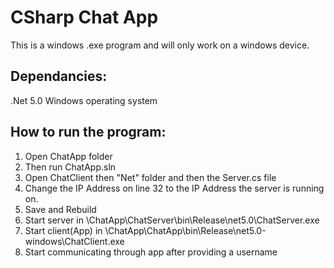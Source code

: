 # CSharp Chat App

This is a windows .exe program and will only work on a windows device.

## Dependancies:
.Net 5.0
Windows operating system


## How to run the program:
1. Open ChatApp folder
2. Then run ChatApp.sln
3. Open ChatClient then "Net" folder and then the Server.cs file
4. Change the IP Address on line 32 to the IP Address the server is running on.
5. Save and Rebuild
6. Start server in \ChatApp\ChatServer\bin\Release\net5.0\ChatServer.exe
7. Start client(App) in \ChatApp\ChatApp\bin\Release\net5.0-windows\ChatClient.exe
8. Start communicating through app after providing a username
